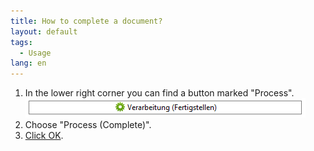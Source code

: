 ```yaml
---
title: How to complete a document?
layout: default
tags:
  - Usage
lang: en
---
```


1. In the lower right corner you can find a button marked "Process".<br>![img](../../images/de_verarbeitung_beleg.png)
1. Choose "Process (Complete)".
1. [Click OK](How_to_confirm_an_action).
